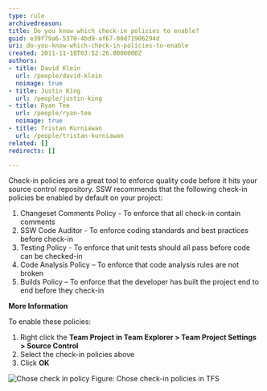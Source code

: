 ```yaml
---
type: rule
archivedreason: 
title: Do you know which check-in policies to enable?
guid: e39f79a6-5370-4bd9-af67-00d71906294d
uri: do-you-know-which-check-in-policies-to-enable
created: 2011-11-18T03:52:26.0000000Z
authors:
- title: David Klein
  url: /people/david-klein
  noimage: true
- title: Justin King
  url: /people/justin-king
- title: Ryan Tee
  url: /people/ryan-tee
  noimage: true
- title: Tristan Kurniawan
  url: /people/tristan-kurniawan
related: []
redirects: []

---
```


Check-in policies are a great tool to enforce quality code before it hits your source control repository. SSW recommends that the following check-in policies be enabled by default on your project:

<!--endintro-->

1. Changeset Comments Policy - To enforce that all check-in contain comments
2. SSW Code Auditor - To enforce coding standards and best practices before check-in
3. Testing Policy - To enforce that unit tests should all pass before code can be checked-in
4. Code Analysis Policy – To enforce that code analysis rules are not broken
5. Builds Policy – To enforce that the developer has built the project end to end before they check-in


**More Information**

To enable these policies:

1. Right click the  **Team Project in Team Explorer &gt; Team Project Settings &gt; Source Control**
2. Select the check-in policies above
3. Click  **OK**

![Chose check in policy](SC_TFSCI.jpg) Figure: Chose check-in policies in TFS
